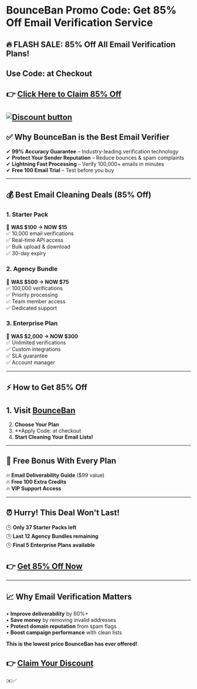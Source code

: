 
# BounceBan Promo Code: Get 85% Off Email Verification Service

## **🔥 FLASH SALE: 85% Off All Email Verification Plans!**  
## Use Code: at Checkout  

## 👉 **[Click Here to Claim 85% Off](https://bounceban.com/?via=ali)**  

[![Discount button](https://github.com/user-attachments/assets/f7045bf4-a505-4a35-a820-fdb89b59c54b)](https://bounceban.com/?via=ali)
---

## **✅ Why BounceBan is the Best Email Verifier**  
✔ **99% Accuracy Guarantee** – Industry-leading verification technology  
✔ **Protect Your Sender Reputation** – Reduce bounces & spam complaints  
✔ **Lightning Fast Processing** – Verify 100,000+ emails in minutes  
✔ **Free 100 Email Trial** – Test before you buy  

---

## **💰 Best Email Cleaning Deals (85% Off)**  

### **1. Starter Pack**  
📌 **WAS $100 → NOW $15**  
✅ 10,000 email verifications  
✅ Real-time API access  
✅ Bulk upload & download  
✅ 30-day expiry  

### **2. Agency Bundle**  
📌 **WAS $500 → NOW $75**  
✅ 100,000 verifications  
✅ Priority processing  
✅ Team member access  
✅ Dedicated support  

### **3. Enterprise Plan**  
📌 **WAS $2,000 → NOW $300**  
✅ Unlimited verifications  
✅ Custom integrations  
✅ SLA guarantee  
✅ Account manager  

---

## **⚡ How to Get 85% Off**  
## 1. **Visit [BounceBan](https://bounceban.com/?via=ali)**  
2. **Choose Your Plan**  
3. **Apply Code: at checkout  
4. **Start Cleaning Your Email Lists!**  

---

## **🎁 Free Bonus With Every Plan**  
🔥 **Email Deliverability Guide** ($99 value)  
🔥 **Free 100 Extra Credits**  
🔥 **VIP Support Access**  

---

## **⏰ Hurry! This Deal Won't Last!**  
🕒 **Only 37 Starter Packs left**  
🕒 **Last 12 Agency Bundles remaining**  
🕒 **Final 5 Enterprise Plans available**  

## 👉 **[Get 85% Off Now](https://bounceban.com/?via=ali)**  

---

## **📈 Why Email Verification Matters**  
• **Improve deliverability** by 60%+  
• **Save money** by removing invalid addresses  
• **Protect domain reputation** from spam flags  
• **Boost campaign performance** with clean lists  

**This is the lowest price BounceBan has ever offered!**  

## 👉 **[Claim Your Discount](https://bounceban.com/?via=ali)**  

 ✉️✅
